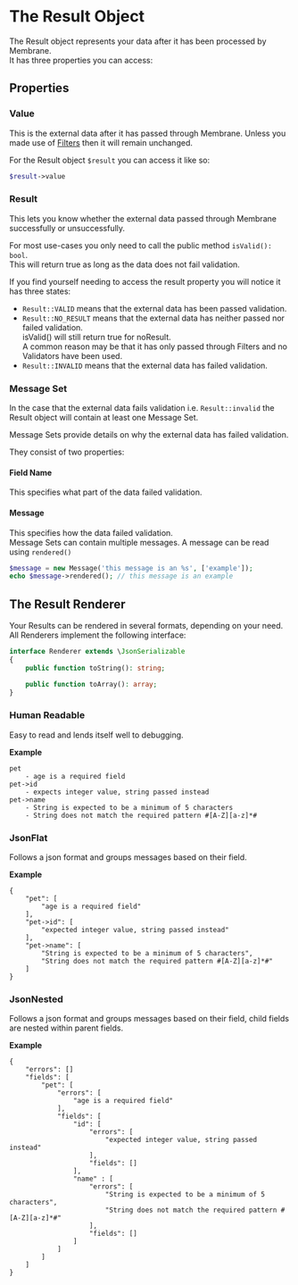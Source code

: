 # The Result Object

The Result object represents your data after it has been processed by Membrane.  
It has three properties you can access:

## Properties

### Value

This is the external data after it has passed through Membrane. Unless you made use of [Filters](filters.md) then it
will remain unchanged.

For the Result object `$result` you can access it like so:

```php
$result->value
```

### Result

This lets you know whether the external data passed through Membrane successfully or unsuccessfully.

For most use-cases you only need to call the public method `isValid(): bool`.  
This will return true as long as the data does not fail validation.

If you find yourself needing to access the result property you will notice it has three states:

* `Result::VALID` means that the external data has been passed validation.
* `Result::NO_RESULT` means that the external data has neither passed nor failed validation.  
  isValid() will still return true for noResult.  
  A common reason may be that it has only passed through Filters and no Validators have been used.
* `Result::INVALID` means that the external data has failed validation.

### Message Set

In the case that the external data fails validation i.e. `Result::invalid` the Result object
will contain at least one Message Set.

Message Sets provide details on why the external data has failed validation.

They consist of two properties:

#### Field Name

This specifies what part of the data failed validation.

#### Message

This specifies how the data failed validation.  
Message Sets can contain multiple messages. A message can be read using `rendered()`

```php
$message = new Message('this message is an %s', ['example']);
echo $message->rendered(); // this message is an example
```

## The Result Renderer

Your Results can be rendered in several formats, depending on your need.  
All Renderers implement the following interface:

```php
interface Renderer extends \JsonSerializable
{
    public function toString(): string;

    public function toArray(): array;
}
```

### Human Readable

Easy to read and lends itself well to debugging.

**Example**

```text
pet
    - age is a required field
pet->id
    - expects integer value, string passed instead
pet->name
    - String is expected to be a minimum of 5 characters 
    - String does not match the required pattern #[A-Z][a-z]*#
```

### JsonFlat

Follows a json format and groups messages based on their field.

**Example**

```text
{
    "pet": [
        "age is a required field"
    ],
    "pet->id": [
        "expected integer value, string passed instead"
    ],
    "pet->name": [
        "String is expected to be a minimum of 5 characters",
        "String does not match the required pattern #[A-Z][a-z]*#"
    ]
}
```

### JsonNested

Follows a json format and groups messages based on their field, child fields are nested within parent fields.

**Example**

```text
{
    "errors": []
    "fields": [
        "pet": [
            "errors": [
                "age is a required field"
            ],
            "fields": [
                "id": [
                    "errors": [
                        "expected integer value, string passed instead"
                    ],
                    "fields": []
                ],
                "name" : [
                    "errors": [
                        "String is expected to be a minimum of 5 characters",
                        "String does not match the required pattern #[A-Z][a-z]*#"
                    ],
                    "fields": []
                ]
            ]
        ]
    ]
}
```
